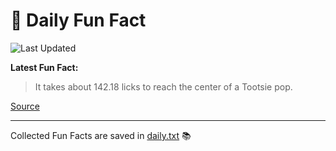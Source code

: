 # 🌟 Daily Fun Fact

![Last Updated](https://img.shields.io/badge/Last_Updated-2025_06_20-blue?style=flat-square)

**Latest Fun Fact:**

> It takes about 142.18 licks to reach the center of a Tootsie pop.

[Source](http://www.djtech.net/humor/useless_facts.htm)

---

Collected Fun Facts are saved in [daily.txt](daily.txt) 📚
